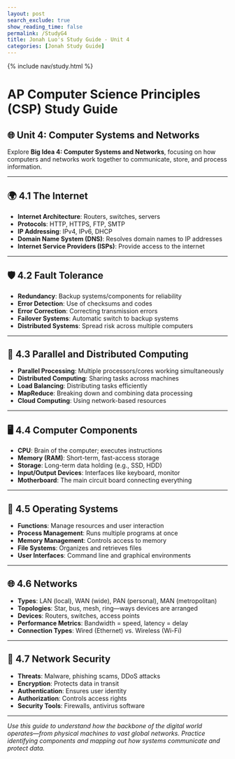 ```yaml
---
layout: post 
search_exclude: true
show_reading_time: false
permalink: /StudyG4
title: Jonah Luo's Study Guide - Unit 4
categories: [Jonah Study Guide]
---
```

{% include nav/study.html %}

# AP Computer Science Principles (CSP) Study Guide  
## 🌐 Unit 4: Computer Systems and Networks

Explore **Big Idea 4: Computer Systems and Networks**, focusing on how computers and networks work together to communicate, store, and process information.

---

## 🌍 4.1 The Internet
- **Internet Architecture**: Routers, switches, servers  
- **Protocols**: HTTP, HTTPS, FTP, SMTP  
- **IP Addressing**: IPv4, IPv6, DHCP  
- **Domain Name System (DNS)**: Resolves domain names to IP addresses  
- **Internet Service Providers (ISPs)**: Provide access to the internet

---

## 🛡️ 4.2 Fault Tolerance
- **Redundancy**: Backup systems/components for reliability  
- **Error Detection**: Use of checksums and codes  
- **Error Correction**: Correcting transmission errors  
- **Failover Systems**: Automatic switch to backup systems  
- **Distributed Systems**: Spread risk across multiple computers

---

## 🧮 4.3 Parallel and Distributed Computing
- **Parallel Processing**: Multiple processors/cores working simultaneously  
- **Distributed Computing**: Sharing tasks across machines  
- **Load Balancing**: Distributing tasks efficiently  
- **MapReduce**: Breaking down and combining data processing  
- **Cloud Computing**: Using network-based resources

---

## 🖥️ 4.4 Computer Components
- **CPU**: Brain of the computer; executes instructions  
- **Memory (RAM)**: Short-term, fast-access storage  
- **Storage**: Long-term data holding (e.g., SSD, HDD)  
- **Input/Output Devices**: Interfaces like keyboard, monitor  
- **Motherboard**: The main circuit board connecting everything

---

## 🧠 4.5 Operating Systems
- **Functions**: Manage resources and user interaction  
- **Process Management**: Runs multiple programs at once  
- **Memory Management**: Controls access to memory  
- **File Systems**: Organizes and retrieves files  
- **User Interfaces**: Command line and graphical environments

---

## 🌐 4.6 Networks
- **Types**: LAN (local), WAN (wide), PAN (personal), MAN (metropolitan)  
- **Topologies**: Star, bus, mesh, ring—ways devices are arranged  
- **Devices**: Routers, switches, access points  
- **Performance Metrics**: Bandwidth = speed, latency = delay  
- **Connection Types**: Wired (Ethernet) vs. Wireless (Wi-Fi)

---

## 🔐 4.7 Network Security
- **Threats**: Malware, phishing scams, DDoS attacks  
- **Encryption**: Protects data in transit  
- **Authentication**: Ensures user identity  
- **Authorization**: Controls access rights  
- **Security Tools**: Firewalls, antivirus software

---

*Use this guide to understand how the backbone of the digital world operates—from physical machines to vast global networks. Practice identifying components and mapping out how systems communicate and protect data.*
